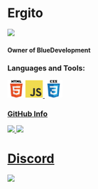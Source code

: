 <!-- markdownlint-enable -->
<h1> Ergito </h1><img src="https://github-production-user-asset-6210df.s3.amazonaws.com/134168866/246201247-a79927bc-5c6b-4dab-9c0f-cc12d53ddcb4.png" height="50"</img>


<h4>Owner of BlueDevelopment</h4>

<p></p>

<h3 align="left">Languages and Tools:</h3>
<a href="https://www.w3.org/html/" target="_blank" rel="noreferrer"><img src="https://raw.githubusercontent.com/devicons/devicon/master/icons/html5/html5-original-wordmark.svg" alt="html5" width="40" height="40"/><img src="https://raw.githubusercontent.com/devicons/devicon/master/icons/javascript/javascript-original.svg" alt="javascript" width="40" height="40"> 
<img src="https://raw.githubusercontent.com/devicons/devicon/master/icons/css3/css3-original-wordmark.svg" alt="css3" width="40" height="40"/>

<h3>GitHub Info</h3>

<p float="left">
  <img src="https://github-readme-stats.vercel.app/api?username=ergitoesp&show_icons=true&count_private=true&title_color=00D4FF&text_color=ffffff&icon_color=FFFFFF&bg_color=585858" height="180">
  <img src="https://github-readme-stats.vercel.app/api/top-langs/?username=ergitoesp&layout=compact&title_color=00D4FF&text_color=ffffff&icon_color=FFFFFF&bg_color=585858" height="180">
</p>
<h1>Discord</h1> 
<img src="https://lanyard.cnrad.dev/api/1095677656105767012?theme=dark&bg=292929ecf&animated=false&hideDiscrim=true&borderRadius=20px&idleMessage=Making%20some%20new%20projects.">
